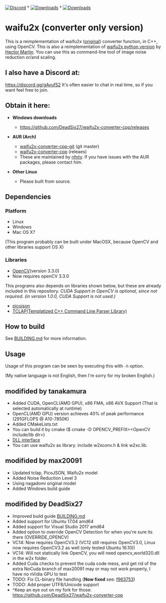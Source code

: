 [![Discord](https://img.shields.io/badge/Discord-Join-blue.svg)](https://discord.gg/gAvufS2) * [![Downloads](https://img.shields.io/github/downloads/DeadSix27/waifu2x-converter-cpp/v5.2/total.svg)](https://github.com/DeadSix27/waifu2x-converter-cpp/releases) * [![Downloads](https://img.shields.io/github/downloads/DeadSix27/waifu2x-converter-cpp/5.0/total.svg)](https://github.com/DeadSix27/waifu2x-converter-cpp/releases)

# waifu2x (converter only version)

This is a reimplementation of waifu2x ([original](https://github.com/nagadomi/waifu2x)) converter function, in C++, using OpenCV.
This is also a reimplementation of [waifu2x python version](https://marcan.st/transf/waifu2x.py) by [Hector Martin](https://marcan.st/blog/).
You can use this as command-line tool of image noise reduction or/and scaling.

## I also have a Discord at:
https://discord.gg/gAvufS2 It's often easier to chat in real time, so if you want feel free to join.

## Obtain it here:

- **Windows downloads**
  - https://github.com/DeadSix27/waifu2x-converter-cpp/releases

- **AUR (Arch)**
  - [waifu2x-converter-cpp-git](https://aur.archlinux.org/packages/waifu2x-converter-cpp-git/) (git master)
  - [waifu2x-converter-cpp](https://aur.archlinux.org/packages/waifu2x-converter-cpp/) (releaes)
  - These are maintained by [nfnty](https://aur.archlinux.org/account/nfnty). If you have issues with the AUR packages, please contact him.

- **Other Linux** 
  - Please built from source.

## Dependencies

### Platform

 * Linux
 * Windows  
 * Mac OS X?  
 
(This program probably can be built under MacOSX, because OpenCV and other libraries support OS X)

### Libraries

 * [OpenCV](http://opencv.org/)(version 3.3.0)
 * Now requires openCV 3.3.0

This programs also depends on libraries shown below, but these are already included in this repository.
*CUDA Support in OpenCV is optional, since not required. (in version 1.0.0, CUDA Support is not used.)*

 * [picojson](https://github.com/kazuho/picojson)
 * [TCLAP(Templatized C++ Command Line Parser Library)](http://tclap.sourceforge.net/)

## How to build

See [BUILDING.md](BUILDING.md) for more information.

## Usage

Usage of this program can be seen by executing this with `-h` option.

(My native language is not English, then I'm sorry for my broken English.)

## modifided by tanakamura
 * Added CUDA, OpenCL(AMD GPU), x86 FMA, x86 AVX Support (That is selected automatically at runtime)
  * OpenCL(AMD GPU) version achieves 40% of peak performance (291GFLOPS @ A10-7850K)
 * Added CMakeLists.txt
  * You can build it by cmake ($ cmake -D OPENCV_PREFIX=&lt;OpenCV include/lib dir&gt;)
 * [DLL interface](src/w2xconv.h)
  * You can use waifu2x as library. include w2xconv.h & link w2xc.lib.

## modifided by max20091
 * Updated tclap, PicoJSON, Waifu2x model
 * Added Noise Reduction Level 3
 * Using nagadomi original model
 * Added Windows build guide

## modifided by DeadSix27
* Improved build guide [BUILDING.md](BUILDING.md)
* Added support for Ubuntu 17.04 amd64
* Added support for Visual Studio 2017 amd64
* Added option to override OpenCV Detection for when you're sure its there (OVERRIDE_OPENCV)
* VC14: Now requires OpenCV3.2 (VC12 still requires OpenCV3.0, Linux now requires OpenCV3.2 as well (only tested Ubuntu 16.10))
* VC14: Will not statically link OpenCV, you will need opencv_world320.dll in the w2x folder.
* Added Cuda checks to prevent the cuda code mess, and get rid of the extra NoCuda branch of max20091 may or may not work properly, I have no nVidia GPU to test
* TODO: Fix CL-binary file handling (**Now fixed** see: [f963753](https://github.com/DeadSix27/waifu2x-converter-cpp/commit/f963753227a09749291e93bd6769446ba1bb3945))
* TODO: Add proper UTF8/Unicode support
* ^Keep an eye out on my fork for those: https://github.com/DeadSix27/waifu2x-converter-cpp
